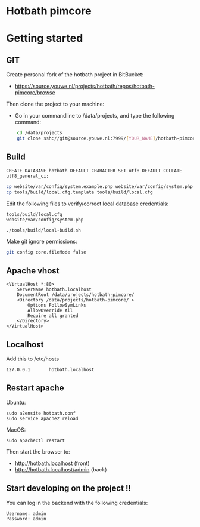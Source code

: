 # Hotbath pimcore #


# Getting started #

## GIT ##

Create personal fork of the hotbath project in BitBucket: 

* https://source.youwe.nl/projects/hotbath/repos/hotbath-pimcore/browse 

Then clone the project to your machine:

* Go in your commandline to /data/projects, and type the following command:
```bash
    cd /data/projects
    git clone ssh://git@source.youwe.nl:7999/[YOUR_NAME]/hotbath-pimcore.git
```

## Build ##

```mysql
CREATE DATABASE hotbath DEFAULT CHARACTER SET utf8 DEFAULT COLLATE utf8_general_ci;
```

```bash
cp website/var/config/system.example.php website/var/config/system.php
cp tools/build/local.cfg.template tools/build/local.cfg
```

Edit the following files to verify/correct local database credentials:
    
    tools/build/local.cfg
    website/var/config/system.php

```./tools/build/local-build.sh```

Make git ignore permissions:
````bash
git config core.fileMode false
````

## Apache vhost ##

```apacheconfig
<VirtualHost *:80>
    ServerName hotbath.localhost
    DocumentRoot /data/projects/hotbath-pimcore/
    <Directory /data/projects/hotbath-pimcore/ >
        Options FollowSymLinks
        AllowOverride All
        Require all granted
    </Directory>
</VirtualHost>
```

## Localhost ##
Add this to /etc/hosts

    127.0.0.1       hotbath.localhost


## Restart apache ###

Ubuntu:

    sudo a2ensite hotbath.conf
    sudo service apache2 reload

MacOS:

    sudo apachectl restart


Then start the browser to:

* http://hotbath.localhost  (front)
* http://hotbath.localhost/admin  (back)


## Start developing on the project !! ##

You can log in the backend with the following credentials:

    Username: admin
    Password: admin
